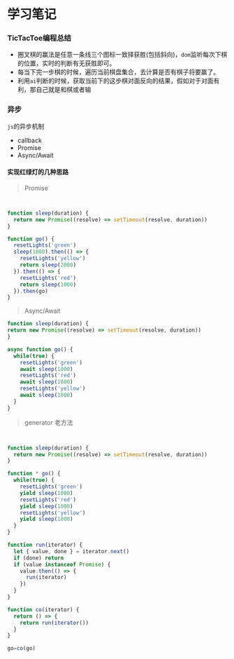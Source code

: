 # 学习笔记

### TicTacToe编程总结

- 圈叉棋的赢法是任意一条线三个图标一致择获胜(包括斜向)，`dom`监听每次下棋的位置，实时的判断有无获胜即可。
- 每当下完一步棋的时候，遍历当前棋盘集合，去计算是否有棋子将要赢了。
- 利用`ai`判断的时候，获取当前下的这步棋对面反向的结果，假如对于对面有利，那自己就是和棋或者输
  

### 异步

`js`的异步机制

- callback
- Promise
- Async/Await

#### 实现红绿灯的几种思路

> Promise

```js


function sleep(duration) {
  return new Promise((resolve) => setTimeout(resolve, duration))
}

function go() {
  resetLights('green')
  sleep(1000).then(() => {
    resetLights('yellow')
    return sleep(2000)
  }).then(() => {
    resetLights('red')
    return sleep(1000)
  }).then(go)
}

```

> Async/Await

```js
function sleep(duration) {
return new Promise((resolve) => setTimeout(resolve, duration))
}

async function go() {
  while(true) {
    resetLights('green')
    await sleep(1000)
    resetLights('red')
    await sleep(1000)
    resetLights('yellow')
    await sleep(1000)
  }
}
```

> generator 老方法

```js


function sleep(duration) {
  return new Promise((resolve) => setTimeout(resolve, duration))
}

function * go() {
  while(true) {
    resetLights('green')
    yield sleep(1000)
    resetLights('red')
    yield sleep(1000)
    resetLights('yellow')
    yield sleep(1000)
  }
}

function run(iterator) {
  let { value, done } = iterator.next()
  if (done) return
  if (value instanceof Promise) {
    value.then(() => {
      run(iterator)
    })
  }
}

function co(iterator) {
  return () => {
    return run(iterator())
  }
}

go=co(go)


```